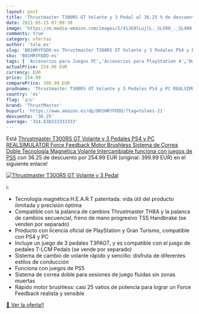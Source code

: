 ```yaml
---
layout: post
title: 'Thrustmaster T300RS GT Volante y 3 Pedal al 36.25 % de descuento'
date: 2021-05-15 07:09:38
image: 'https://m.media-amazon.com/images/I/41JG9lLujlL._SL500_._SL400_.jpg'
comments: true
category: ofertas
author: 'tole.es'
slug: 'B01HRYFODO-es Thrustmaster T300RS GT Volante y 3 Pedales PS4 y PC...'
sku: 'B01HRYFODO-es'
tags: [ 'Accesorios para Juegos PC','Accesorios para PlayStation 4','Hardware y juegos para PlayStation 4','Juegos y Accesorios para PC','Mandos de juego para PC','Mandos y controles para PlayStation 4','Videojuegos','Volantes para PC','Volantes para PlayStation 4','ps4','ps5','thrustmaster', ]
actualPrice: 254.99 EUR
currency: EUR
price: 254.99
comparePrice: 399.99 EUR
prodname: 'Thrustmaster T300RS GT Volante y 3 Pedales PS4 y PC REALSIMULATOR Force Feedback Motor Brushless Sistema de Correa Doble Tecnología Magnética Volante Intercambiable funciona con juegos de PS5'
country: 'es'
flag: '🇪🇸'
brand: 'ThrustMaster'
buyurl: 'https://www.amazon.es/dp/B01HRYFODO/?tag=tolees-21'
descuento: '36.25'
average: '324.838333333333'
---
```


Está [Thrustmaster T300RS GT Volante y 3 Pedales PS4 y PC REALSIMULATOR Force Feedback Motor Brushless Sistema de Correa Doble Tecnología Magnética Volante Intercambiable funciona con juegos de PS5](https://www.amazon.es/dp/B01HRYFODO/?tag=tolees-21) con 36.25 de descuento por 254.99 EUR (original: 399.99 EUR) en el siguiente enlace!

[![Thrustmaster T300RS GT Volante y 3 Pedal](https://m.media-amazon.com/images/I/41JG9lLujlL._SL500_._SL400_.jpg)](https://www.amazon.es/dp/B01HRYFODO/?tag=tolees-21)

ℹ️:

- Tecnología magnética H.E.A.R.T patentada: vida útil del producto ilimitada y precisión óptima
- Compatible con la palanca de cambios Thrustmaster TH8A y la palanca de cambios secuencial, freno de mano progresivo TSS Handbrake (se venden por separado)
- Producto con licencia oficial de PlayStation y Gran Turismo, compatible con PS4 y PC
- Incluye un juego de 3 pedales T3PAGT, y es compatible con el juego de pedales T-LCM Pedals (se vende por separado)
- Sistema de cambio de volante rápido y sencillo: disfruta de diferentes estilos de conducción
- Funciona con juegos de PS5
- Sistema de correa doble para sesiones de juego fluidas sin zonas muertas
- Rápido motor brushless: casi 25 vatios de potencia para lograr un Force Feedback realista y sensible

[🛒 Ver la oferta!!](https://www.amazon.es/dp/B01HRYFODO/?tag=tolees-21)
